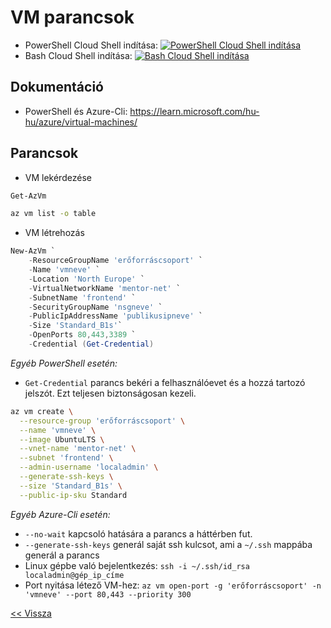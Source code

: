 # VM parancsok

- PowerShell Cloud Shell indítása: [![PowerShell Cloud Shell indítása](https://learn.microsoft.com/azure/cloud-shell/media/embed-cloud-shell/launch-cloud-shell-1.png)](https://shell.azure.com/powershell)
- Bash Cloud Shell indítása: [![Bash Cloud Shell indítása](https://learn.microsoft.com/azure/cloud-shell/media/embed-cloud-shell/launch-cloud-shell-1.png)](https://shell.azure.com/bash)
## Dokumentáció

- PowerShell és Azure-Cli: https://learn.microsoft.com/hu-hu/azure/virtual-machines/

## Parancsok

- VM lekérdezése

```powershell
Get-AzVm
```

```bash
az vm list -o table
```

- VM létrehozás

```powershell
New-AzVm `
    -ResourceGroupName 'erőforráscsoport' `
    -Name 'vmneve' `
    -Location 'North Europe' `
    -VirtualNetworkName 'mentor-net' `
    -SubnetName 'frontend' `
    -SecurityGroupName 'nsgneve' `
    -PublicIpAddressName 'publikusipneve' `
    -Size 'Standard_B1s'`
    -OpenPorts 80,443,3389 `
    -Credential (Get-Credential)
```

_Egyéb PowerShell esetén:_

- `Get-Credential` parancs bekéri a felhasználóevet és a hozzá tartozó jelszót. Ezt teljesen biztonságosan kezeli.

```bash
az vm create \
  --resource-group 'erőforráscsoport' \
  --name 'vmneve' \
  --image UbuntuLTS \
  --vnet-name 'mentor-net' \
  --subnet 'frontend' \
  --admin-username 'localadmin' \
  --generate-ssh-keys \
  --size 'Standard_B1s' \
  --public-ip-sku Standard
```

_Egyéb Azure-Cli esetén:_

- `--no-wait` kapcsoló hatására a parancs a háttérben fut.
- `--generate-ssh-keys` generál saját ssh kulcsot, ami a `~/.ssh` mappába generál a parancs
- Linux gépbe való bejelentkezés: `ssh -i ~/.ssh/id_rsa localadmin@gép_ip_címe`
- Port nyitása létező VM-hez: `az vm open-port -g 'erőforráscsoport' -n 'vmneve' --port 80,443 --priority 300`

[<< Vissza](README.md)
